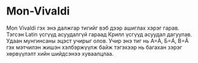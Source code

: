 # Mon-Vivaldi
Mon Vivaldi гэх энэ далжгар тигийг вэб дээр ашиглах хэрэг гарав. Тэгсэн Latin үсгүүд асуудалгүй гараад Крилл үсгүүд асуудал дагуулав. Удаан мунгинсаны эцэст учирыг олов. Учир энэ тиг нь А=À, Б=Á, В=Â гэх мэтчилэн жишэн хэлбэржүүлж байж тэгэхээр нь багахан зэрэг хөрвүүлэлт хийн шийдсэнээ хуваалцлаа. 
